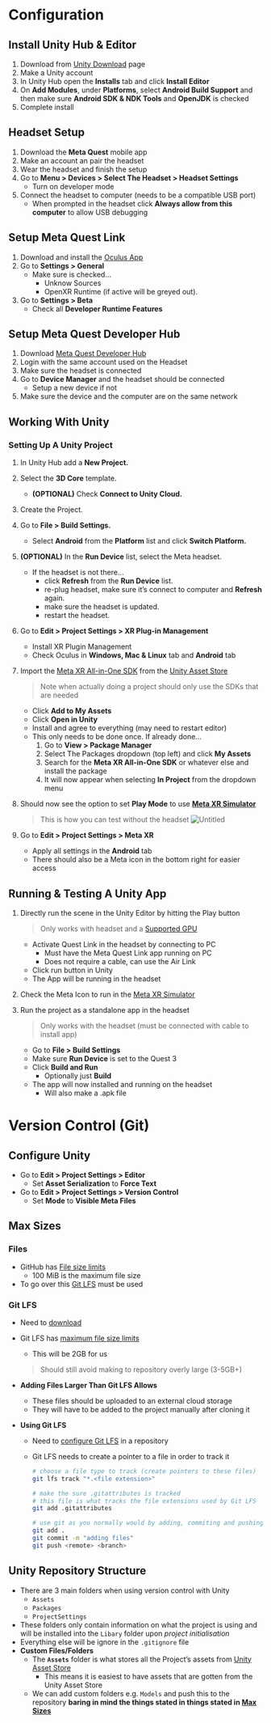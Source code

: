# Configuration

## Install Unity Hub & Editor

1. Download from [Unity Download](https://www.oculus.com/lynx/?u=https%3A%2F%2Funity3d.com%2Fget-unity%2Fdownload&e=AT0IdeuFNvdqE328CWd1POSLIpBVYBC29Q_ou92YSXXOo1nGNuwU1R1RK0OV5b0lst81fA17CZNbFhMkT7Zb8itoAS7i52tOxK_P3ESGD2K2h5xRoE-6sTJWnF8nh9mn_auNv5uKmuFZmFE4t3FG6Q) page
2. Make a Unity account
3. In Unity Hub open the **Installs** tab and click **Install Editor**
4. On **Add Modules**, under **Platforms**, select **Android Build Support** and then make sure **Android SDK & NDK Tools** and **OpenJDK** is checked
5. Complete install

## Headset Setup

1. Download the **Meta Quest** mobile app
2. Make an account an pair the headset
3. Wear the headset and finish the setup
4. Go to **Menu > Devices > Select The Headset > Headset Settings**
    - Turn on developer mode
5. Connect the headset to computer (needs to be a compatible USB port)
    - When prompted in the headset click **Always allow from this computer** to allow USB debugging

## Setup Meta Quest Link

1. Download and install the [Oculus App](https://www.oculus.com/download_app/?id=1582076955407037)
2. Go to **Settings > General**
    - Make sure is checked…
        - Unknow Sources
        - OpenXR Runtime (if active will be greyed out).
3. Go to **Settings > Beta**
    - Check all **Developer Runtime Features**

## Setup Meta Quest Developer Hub

1. Download [Meta Quest Developer Hub](https://developer.oculus.com/downloads/unity/)
2. Login with the same account used on the Headset
3. Make sure the headset is connected
4. Go to **Device Manager** and the headset should be connected
    - Setup a new device if not
5. Make sure the device and the computer are on the same network

## Working With Unity

### Setting Up A Unity Project

1. In Unity Hub add a **New Project.**
2. Select the **3D Core** template.
   - **(OPTIONAL)** Check **Connect to Unity Cloud.**
3. Create the Project.
4. Go to **File > Build Settings.**
    - Select **Android** from the **Platform** list and click **Switch Platform.**
5. **(OPTIONAL)** In the **Run Device** list, select the Meta headset.
    - If the headset is not there…
        - click **Refresh** from the **Run Device** list.
        - re-plug headset, make sure it’s connect to computer and **Refresh** again.
        - make sure the headset is updated.
        - restart the headset.
6. Go to **Edit > Project Settings > XR Plug-in Management**
    - Install XR Plugin Management
    - Check Oculus in **Windows, Mac & Linux** tab and **Android** tab
7. Import the [Meta XR All-in-One SDK](https://assetstore.unity.com/packages/tools/integration/meta-xr-all-in-one-sdk-269657) from the [Unity Asset Store](https://www.oculus.com/lynx/?u=https%3A%2F%2Fassetstore.unity.com%2Fpublishers%2F25353&e=AT1U6OIF5XKzK912PvLyOECTZWYcaqXNpm7Q7w0rp4dgTpz9Vr1mAQkh3GlhTWEG0jU5ZNiRmjszTc0IY_8BOSEMSUyENsKrJ7JCKEK2OzM7OYAp5C-BaUd3otmqBr_jqAnql9wlKLWqury-Rk9POg)

    > Note when actually doing a project should only use the SDKs that are needed

    - Click **Add to My Assets**
    - Click **Open in Unity**
    - Install and agree to everything (may need to restart editor)
    - This only needs to be done once. If already done…
        1. Go to **View > Package Manager**
        2. Select The Packages dropdown (top left) and click **My Assets**
        3. Search for the **Meta XR All-in-One SDK** or whatever else and install the package
        4. It will now appear when selecting **In Project** from the dropdown menu
8. Should now see the option to set **Play Mode** to use [**Meta XR Simulator**](https://developer.oculus.com/documentation/unity/xrsim-intro/)

    > This is how you can test without the headset
    > ![Untitled](https://prod-files-secure.s3.us-west-2.amazonaws.com/e3134e62-57fe-4196-bb52-0a189a340ae9/59f20a79-fd80-41d0-a20d-4890fc8f4aa3/Untitled.png)

9. Go to **Edit > Project Settings > Meta XR**
    - Apply all settings in the **Android** tab
    - There should also be a Meta icon in the bottom right for easier access

## Running & Testing A Unity App

1. Directly run the scene in the Unity Editor by hitting the Play button

    > Only works with headset and a [Supported GPU](https://www.meta.com/en-gb/help/quest/articles/headsets-and-accessories/oculus-link/requirements-quest-link/)

    - Activate Quest Link in the headset by connecting to PC
        - Must have the Meta Quest Link app running on PC
        - Does not require a cable, can use the Air Link
    - Click run button in Unity
    - The App will be running in the headset
2. Check the Meta Icon to run in the [Meta XR Simulator](https://developer.oculus.com/documentation/unity/xrsim-intro/)
3. Run the project as a standalone app in the headset
    
    > Only works with the headset (must be connected with cable to install app)

    - Go to **File > Build Settings**
    - Make sure **Run Device** is set to the Quest 3
    - Click **Build and Run**
        - Optionally just **Build**
    - The app will now installed and running on the headset
        - Will also make a .apk file

# Version Control (Git)

## Configure Unity

- Go to **Edit > Project Settings > Editor**
    - Set **Asset Serialization** to **Force Text**
- Go to **Edit > Project Settings > Version Control**
    - Set **Mode** to **Visible Meta Files**

## Max Sizes

### Files

- GitHub has [File size limits](https://docs.github.com/en/repositories/working-with-files/managing-large-files/about-large-files-on-github)
    - 100 MiB is the maximum file size
- To go over this [Git LFS](https://git-lfs.com/) must be used

### Git LFS

- Need to [download](https://git-lfs.com/)
- Git LFS has [maximum file size limits](https://docs.github.com/en/repositories/working-with-files/managing-large-files/about-git-large-file-storage)
    - This will be 2GB for us
    
    > Should still avoid making to repository overly large (3-5GB+)
    > 
- **Adding Files Larger Than Git LFS Allows**
    - These files should be uploaded to an external cloud storage
    - They will have to be added to the project manually after cloning it
- **Using Git LFS**
    - Need to [configure Git LFS](https://docs.github.com/en/repositories/working-with-files/managing-large-files/configuring-git-large-file-storage) in a repository
    - Git LFS needs to create a pointer to a file in order to track it
        
        ```bash
        # choose a file type to track (create pointers to these files)
        git lfs track "*.<file extension>"
        
        # make the sure .gitattributes is tracked
        # this file is what tracks the file extensions used by Git LFS
        git add .gitattributes
        
        # use git as you normally would by adding, commiting and pushing
        git add .
        git commit -m "adding files"
        git push <remote> <branch>
        ```
        

## Unity Repository Structure

- There are 3 main folders when using version control with Unity
    - `Assets`
    - `Packages`
    - `ProjectSettings`
- These folders only contain information on what the project is using and will be installed into the `Libary` folder upon *project initialisation*
- Everything else will be ignore in the `.gitignore` file
- **Custom Files/Folders**
    - The **`Assets`** folder is what stores all the Project’s assets from [Unity Asset Store](https://assetstore.unity.com/)
        - This means it is easiest to have assets that are gotten from the Unity Asset Store
    - We can add custom folders e.g. `Models` and push this to the repository **baring in mind the things stated in things stated in [Max Sizes](https://www.notion.so/Meta-Quest-Unity-b606d6445f4246d7a6ab9f84bf083c05?pvs=21)**
